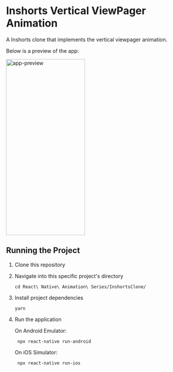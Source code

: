 # Inshorts Vertical ViewPager Animation

A Inshorts clone that implements the vertical viewpager animation.

Below is a preview of the app:

<img alt="app-preview" src="https://i.ibb.co/CPgDjJt/Inshorts-Clone.gif" height="480" width="215" />

## Running the Project

1.  Clone this repository
2.  Navigate into this specific project's directory

        cd React\ Native\ Animation\ Series/InshortsClone/

3.  Install project dependencies

        yarn

4.  Run the application

    On Android Emulator:

         npx react-native run-android

    On iOS Simulator:

         npx react-native run-ios
